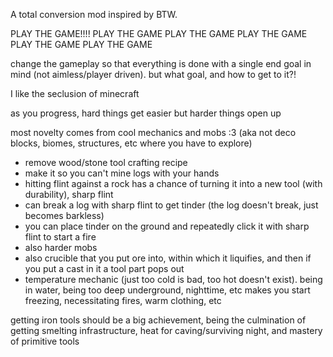 A total conversion mod inspired by BTW.

PLAY THE GAME!!!! PLAY THE GAME PLAY THE GAME PLAY THE GAME PLAY THE GAME PLAY THE GAME

change the gameplay so that everything is done with a single end goal in mind (not aimless/player driven). but what goal, and how to get to it?!

I like the seclusion of minecraft

as you progress, hard things get easier but harder things open up

most novelty comes from cool mechanics and mobs :3 (aka not deco blocks, biomes, structures, etc where you have to explore)

- remove wood/stone tool crafting recipe
- make it so you can't mine logs with your hands
- hitting flint against a rock has a chance of turning it into a new tool (with durability), sharp flint
- can break a log with sharp flint to get tinder (the log doesn't break, just becomes barkless)
- you can place tinder on the ground and repeatedly click it with sharp flint to start a fire
- also harder mobs
- also crucible that you put ore into, within which it liquifies, and then if you put a cast in it a tool part pops out
- temperature mechanic (just too cold is bad, too hot doesn't exist). being in water, being too deep underground, nighttime, etc makes you start freezing, necessitating fires, warm clothing, etc

getting iron tools should be a big achievement, being the culmination of getting smelting infrastructure, heat for caving/surviving night, and mastery of primitive tools
